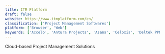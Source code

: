 ```yaml
---
title: ITM Platform
draft: false 
website: https://www.itmplatform.com/en/
classification: ['Project Management Softwares']
platform: ['Browser', 'Web']
keywords: ['Accelo', 'Antura Projects', 'Asana', 'Celoxis', 'Deltek PPM', 'Easy Projects', 'Genius Project', 'Hammerhead', 'Innotas', 'Jira', 'NQI Orchestra', 'Oracle Primavera', 'PROJECT in a Box', 'Planisware', 'Sciforma', 'Trello', 'WorkOtter', 'Workfront', 'iPlanWare']
---
```

Cloud-based Project Management Solutions